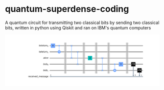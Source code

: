 # quantum-superdense-coding
A quantum circuit for transmitting two classical bits by sending two classical bits, written in python using Qiskit and ran on IBM's quantum computers


![Circuit Image](https://github.com/ArdaGurcan/quantum-superdense-coding/blob/main/circuit.svg)

